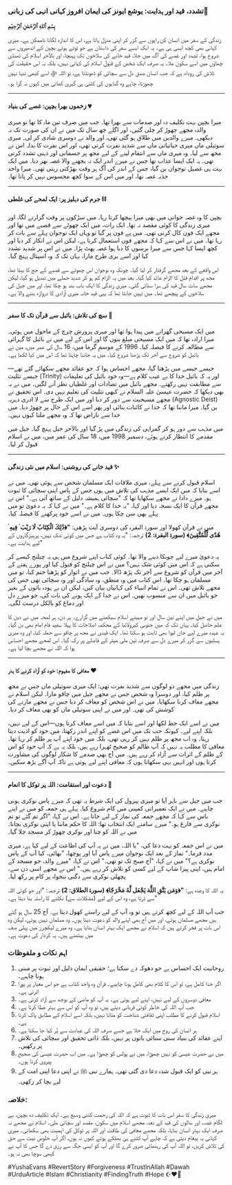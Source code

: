 ### تشدد، قید اور ہدایت: یوشع ایونز کی ایمان افروز کہانی انہی کی زبانی🌟

**بِسْمِ ٱللهِ ٱلرَّحْمَٰنِ ٱلرَّحِيْمِ**

زندگی کے سفر میں انسان کن راہوں سے گزر کر اپنی منزل پاتا ہے، اس کا اندازہ لگانا ناممکن ہے۔ میری کہانی بھی کچھ ایسی ہی ہے۔ یہ ایک ایسے سفر کی داستان ہے جو ٹوٹے ہوئے بچپن کے اندھیروں سے شروع ہوا، تشدد اور غصے کی آگ میں جلا، قید خانے کی سلاخوں تک پہنچا، اور بالآخر اسلام کی ٹھنڈی چھاؤں میں اسے سکون ملا۔ یہ صرف ایک شخص کے قبولِ اسلام کی کہانی نہیں، بلکہ یہ اس حقیقت کی تلاش کی روداد ہے کہ جب انسان صدقِ دل سے سچائی کو ڈھونڈتا ہے، تو اللہ ﷻ اسے کبھی تنہا نہیں چھوڑتا، چاہے وہ گناہوں کی کتنی ہی گہری کھائی میں کیوں نہ گرا ہو۔

---

#### **زخموں بھرا بچپن: غصے کی بنیاد** 💔

میرا بچپن بہت تکلیف دہ اور صدمات سے بھرا تھا۔ جب میں صرف تین ماہ کا تھا تو میری والدہ مجھے چھوڑ کر چلی گئیں، اور اگلے چھ سال تک میں نے ان کی صورت تک نہ دیکھی۔ میرے والدین میں طلاق ہو گئی تھی، اور والد نے دوسری شادی کر لی۔ میری سوتیلی ماں میری حیاتیاتی ماں سے شدید نفرت کرتی تھی، اور اس نفرت کا بدلہ اس نے مجھ سے لیا۔ وہ میری ماں سے انتقام لینے کے لیے مجھ پر جسمانی اور ذہنی تشدد کرتی تھی۔ یہ ایک ایسا عذاب تھا جس نے میرے اندر ایک نہ بجھنے والا غصہ بھر دیا۔ میں ایک بہت ہی غصیل نوجوان بن گیا، جس کے اندر کی آگ ہر وقت بھڑکتی رہتی تھی۔ میرا واحد جذبہ غصہ تھا، اور میں اس کے سوا کچھ محسوس نہیں کر پاتا تھا۔

---

#### **جرم کی دہلیز پر: ایک لمحے کی غلطی** ⛓️

بچپن کا وہ غصہ جوانی میں بھی میرا پیچھا کرتا رہا۔ میں سڑکوں پر وقت گزارنے لگا، اور میری زندگی کا کوئی مقصد نہ تھا۔ ایک رات، میں ایک چھوٹے سے قصبے میں تھا اور مجھے ایک فون کال کرنی تھی۔ میں پے فون پر گیا تو وہاں ایک نوجوان پہلے سے بات کر رہا تھا۔ میں نے اس سے کہا کہ مجھے فون استعمال کرنا ہے، لیکن اس نے انکار کر دیا اور کچھ ایسا کہا جس سے میرا برسوں کا دبا ہوا غصہ پھٹ پڑا۔ میں نے اس پر شدید تشدد کیا اور اسے بری طرح مارا، یہاں تک کہ وہ اسپتال پہنچ گیا۔

اس واقعے کے بعد مجھے گرفتار کر لیا گیا۔ چونکہ وہ نوجوان اس چھوٹے سے قصبے کے جج کا بیٹا تھا، مجھ پر اقدامِ قتل کا الزام عائد کیا گیا۔ بعد میں یہ الزام کم ہو کر شدید حملے میں تبدیل ہو گیا، لیکن مجھے سات سال قید کی سزا سنائی گئی۔ میری زندگی کا ایک باب بند ہو چکا تھا، اور میں جیل کی سلاخوں کے پیچھے تھا۔ میں نہیں جانتا تھا کہ یہی قید خانہ میری آزادی کا دروازہ بننے والا ہے۔

---

#### **سچ کی تلاش: بائبل سے قرآن تک کا سفر** 📖

میں ایک مسیحی گھرانے میں پیدا ہوا تھا اور میری پرورش چرچ کے ماحول میں ہوئی۔ میرا ارادہ تھا کہ میں ایک مسیحی مبلغ بنوں گا اور اس کے لیے میں نے بائبل کا گہرائی سے مطالعہ کرنے کا فیصلہ کیا۔ 1996 کے موسمِ گرما میں، 16 سال کی عمر میں، میں نے بائبل کو شروع سے آخر تک پڑھنا شروع کیا۔ میں یہ جاننا چاہتا تھا کہ اس میں کیا لکھا ہے۔

جیسے جیسے میں پڑھتا گیا، مجھے احساس ہوا کہ جو عقائد مجھے سکھائے گئے تھے—جیسے تثلیث (Trinity) اور یہ کہ بائبل خدا کا بے عیب کلام ہے—وہ خود بائبل کی تعلیمات سے مطابقت نہیں رکھتے۔ مجھے بائبل میں تضادات اور غلطیاں نظر آنے لگیں۔ میں نے یہ بھی دیکھا کہ حضرت عیسیٰ علیہ السلام نے کبھی تثلیث کی تعلیم نہیں دی۔ اس تحقیق نے مجھے مسیحیت سے دور کر دیا اور میں ایک طرح سے لا ادری دہریہ (Agnostic Deist) بن گیا۔ میرا ماننا تھا کہ خدا نے کائنات بنائی اور پھر اسے اس کے حال پر چھوڑ دیا۔ میں خدا سے ناراض تھا کہ وہ مجھے ملتا کیوں نہیں۔

میں مذہب سے دور ہو کر گمراہی کی زندگی میں پڑ گیا اور بالآخر جیل پہنچ گیا۔ جیل میں مقدمے کا انتظار کرتے ہوئے، دسمبر 1998 میں، 18 سال کی عمر میں، میں نے اسلام قبول کر لیا۔

---

#### **قید خانے کی روشنی: اسلام میں نئی زندگی** ✨

اسلام قبول کرنے سے پہلے، میری ملاقات ایک مسلمان شخص سے ہوئی تھی۔ میں نے اسے بتایا کہ میں ایک ایسے مذہب کی تلاش میں ہوں جس کے پاس اپنی سچائی کا ثبوت ہو۔ میرے دادا نے مجھے سکھایا تھا کہ "سچائی ہمیشہ دلیل کے ساتھ آتی ہے۔" اس نے مجھے قرآن کا ایک نسخہ دیا اور کہا، "یہ خدا کا کلام ہے۔" میں نے کہا کہ یہ دعویٰ تو میں پہلے بھی سن چکا ہوں۔ میں نے اسے خود پرکھنے کا فیصلہ کیا۔

میں نے قرآن کھولا اور سورۃ البقرہ کی دوسری آیت پڑھی:
**"﴿ذَٰلِكَ الْكِتَابُ لَا رَيْبَ ۛ فِيهِ ۛ هُدًى لِّلْمُتَّقِينَ﴾ (سورۃ البقرۃ: 2)**
ترجمہ: "یہ وہ کتاب ہے جس میں کوئی شک نہیں، پرہیزگاروں کے لیے ہدایت ہے۔"

یہ دعویٰ میرے لیے چونکا دینے والا تھا۔ کوئی کتاب اپنے شروع میں ہی یہ چیلنج کیسے کر سکتی ہے کہ اس میں کوئی شک نہیں؟ میں نے اس چیلنج کو قبول کیا اور پورے ہفتے کے آخر میں قرآن کو شروع سے آخر تک پڑھ ڈالا۔ جب میں نے اتوار کو پڑھنا ختم کیا، تو میں مسلمان ہو چکا تھا۔ اس کتاب میں وہ منطق، وہ سادگی اور وہ سچائی تھی جس کی مجھے تلاش تھی۔ اس نے تمام انبیاء کی کہانیاں بیان کیں، لیکن ان بے ہودہ باتوں کے بغیر جو بائبل میں ان سے منسوب تھیں۔ اس نے خدا کے ایک ہونے کی بات کی، جو میرے دل اور دماغ کو بالکل درست لگی۔

میں نے جیل میں اپنے تین سال اور نو مہینے اسلام سیکھنے میں گزارے۔ ہر دن، ہر لمحہ میں نے دین کا علم حاصل کیا۔ یہاں تک کہ میں جنوبی کیرولائنا کے محکمہ اصلاحات کا پہلا سفید فام امام بھی بن گیا۔ یہ عہدہ میرے لیے جان لیوا بھی ثابت ہو سکتا تھا۔ ایک قیدی نے مجھ پر چاقو سے حملہ کیا، اور وہ میری پسلیوں سے گزر کر میرے دل سے صرف تین ملی میٹر کے فاصلے پر رک گیا۔ اس لمحے مجھے احساس ہوا کہ اللہ نے مجھے بچا لیا ہے۔

---

#### **معافی کا مفہوم: خود کو آزاد کرنے کا ہنر** ❤️

زندگی میں مجھے دو لوگوں سے شدید نفرت تھی: ایک میری سوتیلی ماں جس نے مجھ پر ظلم کیا، اور دوسرا وہ شخص جس نے مجھے جیل میں چاقو مارا۔ لیکن اسلام نے مجھے معاف کرنا سکھایا۔ میں نے اس شخص کو معاف کر دیا جس نے مجھے مارنے کی کوشش کی تھی۔ اور میں نے اپنی سوتیلی ماں کو بھی معاف کر دیا۔

میں نے اسے ایک خط لکھا اور اسے بتایا کہ میں اسے معاف کرتا ہوں—اس کے لیے نہیں، بلکہ اپنے لیے۔ کیونکہ جب تک میں اس غصے کو اپنے اندر رکھتا، میں خود کو اذیت دیتا رہتا۔ وہ اب مجھ پر ظلم نہیں کر رہی تھی، بلکہ میں خود اپنے آپ پر ظلم کر رہا تھا۔ معافی کا مطلب یہ نہیں کہ آپ ظالم کو صحیح ٹھہرا رہے ہیں، بلکہ یہ ہے کہ آپ خود کو اس کے ظلم کے اثرات سے آزاد کر رہے ہیں۔ میں آج بھی صدمے کا شکار لوگوں کی مشاورت کرتا ہوں اور انہیں یہی سکھاتا ہوں کہ معافی اپنے لیے ہوتی ہے تاکہ آپ آگے بڑھ سکیں۔

---

#### **دعوت اور استقامت: اللہ پر توکل کا انعام** 🤲

جب میں جیل سے باہر آیا تو میری پیرول کی ایک شرط یہ تھی کہ میرے پاس نوکری ہونی چاہیے۔ میں نے ایک تعمیراتی کمپنی میں کام شروع کیا۔ پہلے ہی جمعہ کو میں نے اپنے باس سے کہا کہ مجھے جمعہ کی نماز کے لیے جانا ہے۔ اس نے کہا، "اگر تم گئے تو تم نوکری سے فارغ ہو۔" میرے سامنے ایک انتخاب تھا: اللہ کا حکم ماننا یا اپنی نوکری بچانا۔ میں نے اللہ کو چنا اور نوکری چھوڑ کر مسجد چلا گیا۔

میں نے اس جمعہ کو بہت دعا کی، "یا اللہ، میں نے یہ آپ کی اطاعت کے لیے کیا ہے، میری مدد فرما۔" نماز کے بعد ایک نوجوان میرے پاس آیا اور پوچھا، "بھائی، کیا آپ کے پاس نوکری ہے؟" میں نے کہا، "آج صبح تک تو تھی۔" اس نے کہا، "میرے والد، جو مسجد کے امام ہیں، اپنی پیزا شاپ کے لیے کسی کو تلاش کر رہے ہیں۔" اس نے مجھے اسی دن سے، پچھلی نوکری سے دگنی تنخواہ پر کام پر رکھ لیا۔

یہ اللہ کا وعدہ ہے:
**"﴿وَمَن يَتَّقِ اللَّهَ يَجْعَل لَّهُ مَخْرَجًا﴾ (سورۃ الطلاق: 2)**
ترجمہ: "اور جو کوئی اللہ سے ڈرتا ہے، وہ اس کے لیے (مشکلات سے) نکلنے کا راستہ بنا دیتا ہے۔"

جب آپ اللہ کے لیے کچھ کرتے ہیں تو وہ آپ کے لیے راستے کھول دیتا ہے۔ آج 25 سال ہو گئے ہیں مجھے مسلمان ہوئے، اور میں آج بھی اپنے والد کو دعوت دیتا ہوں۔ وہ مسلمان نہیں ہوئے، لیکن وہ اس بات پر فخر کرتے ہیں کہ اسلام نے مجھے ایک بہتر انسان بنایا ہے۔ وہ میرے لیکچرز میں پہلی صف میں بیٹھتے ہیں۔ یہ کردار کی دعوت ہے۔

### **اہم نکات و ملفوظات**

1.  روحانیت ایک احساس ہے جو دھوکہ دے سکتا ہے؛ حقیقی ایمان دلیل اور ثبوت پر مبنی ہونا چاہیے۔
2.  اگر خدا کامل ہے، تو اس کا کلام بھی کامل ہونا چاہیے۔ قرآن وہ واحد کتاب ہے جو اس معیار پر پورا اترتی ہے۔
3.  معافی دوسروں کے لیے نہیں، اپنے لیے ہوتی ہے۔ یہ آپ کو ماضی کے بوجھ سے آزاد کرتی ہے۔
4.  جب آپ اللہ کی خاطر کوئی قربانی دیتے ہیں، تو وہ آپ کو اس سے بہتر عطا کرتا ہے۔
5.  اسلام قبول کرنے کا مطلب اپنی ثقافتی شناخت کو مٹانا نہیں، بلکہ اسے اسلام کے مطابق پاک کرنا ہے۔
6.  ہر انسان کی روح میں ایک خلا ہے جسے صرف اللہ کی عبادت سے پُر کیا جا سکتا ہے۔
7.  اپنے عقائد کی بنیاد سنی سنائی باتوں پر نہیں، بلکہ ذاتی تحقیق اور سچائی کی تلاش پر رکھیں۔
8.  میں نے حضرت عیسیٰ کو نہیں چھوڑا، میں نے پولس کو چھوڑا ہے۔ میں اب حضرت عیسیٰ کی صحیح پیروی کرتا ہوں۔
9.  ہر نبی کو ایک قبول شدہ دعا دی گئی تھی۔ ہمارے نبی ﷺ نے اپنی دعا اپنی امت کے لیے بچا کر رکھی۔

### **خلاصہ:**

میری زندگی کا سفر اس بات کا ثبوت ہے کہ اللہ کی رحمت کتنی وسیع ہے۔ ایک تکلیف دہ بچپن، بے لگام غصہ، اور سالوں کی قید کے بعد، مجھے اسلام میں سکون، مقصد اور سچائی ملی۔ اسلام نے مجھے نہ صرف ایک بہتر انسان بنایا، بلکہ مجھے معافی کی طاقت اور اللہ پر توکل کی اہمیت بھی سکھائی۔ میری کہانی یہ پیغام دیتی ہے کہ چاہے آپ کتنے ہی بھٹکے ہوئے کیوں نہ ہوں، اگر آپ خلوص نیت سے حق کی تلاش کریں، تو اللہ آپ کی رہنمائی ضرور کرے گا اور آپ کو ایسی جگہ سے رزق دے گا جس کا آپ نے کبھی سوچا بھی نہ ہو۔

#YushaEvans #RevertStory #Forgiveness #TrustInAllah #Dawah #UrduArticle #Islam #Christianity #FindingTruth #Hope ☪️❤️🙏